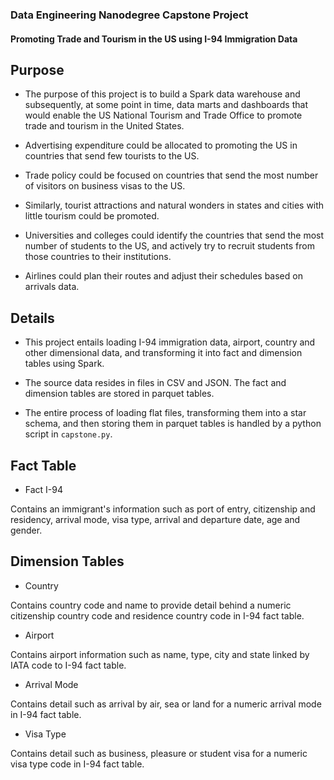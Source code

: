 ### Data Engineering Nanodegree Capstone Project
#### Promoting Trade and Tourism in the US using I-94 Immigration Data

## Purpose

- The purpose of this project is to build a Spark data warehouse and subsequently, at some point in time, data marts and dashboards that would enable the US National Tourism and Trade Office to promote trade and tourism in the United States.

- Advertising expenditure could be allocated to promoting the US in countries that send few tourists to the US.
    
- Trade policy could be focused on countries that send the most number of visitors on business visas to the US.

- Similarly, tourist attractions and natural wonders in states and cities with little tourism could be promoted.

- Universities and colleges could identify the countries that send the most number of students to the US, and actively try to recruit students from those countries to their institutions.
    
- Airlines could plan their routes and adjust their schedules based on arrivals data.

## Details

- This project entails loading I-94 immigration data, airport, country and other dimensional data, and transforming it into fact and dimension tables using Spark.

- The source data resides in files in CSV and JSON. The fact and dimension tables are stored in parquet tables.

- The entire process of loading flat files, transforming them into a star schema, and then storing them in parquet tables is handled by a python script in `capstone.py`.

## Fact Table

- Fact I-94

Contains an immigrant's information such as port of entry, citizenship and residency, arrival mode, visa type, arrival and departure date, age and gender.

## Dimension Tables

- Country

Contains country code and name to provide detail behind a numeric citizenship country code and residence country code in I-94 fact table.

- Airport

Contains airport information such as name, type, city and state linked by IATA code to I-94 fact table.

- Arrival Mode

Contains detail such as arrival by air, sea or land for a numeric arrival mode in I-94 fact table.

- Visa Type

Contains detail such as business, pleasure or student visa for a numeric visa type code in I-94 fact table.

